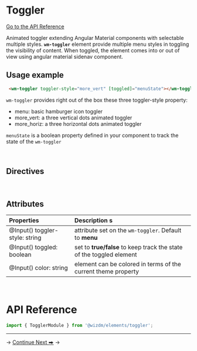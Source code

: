 <!-- toc: reference.json -->

# Toggler
[Go to the API Reference](#api-reference)

Animated toggler extending Angular Material components with selectable multiple styles.
**`wm-toggler`** element provide multiple menu styles in toggling the visibility of content. When toggled, the element comes into or out of view using angular material sidenav component.

## Usage example

```html
 <wm-toggler toggler-style="more_vert" [toggled]="menuState"></wm-toggler>
```

  `wm-toggler` provides right out of the box these three toggler-style property:

- menu: basic hamburger icon toggler
- more_vert: a three vertical dots animated toggler
- more_horiz: a three horizontal dots animated toggler

`menuState` is a boolean property defined in your component to track the state of the `wm-toggler`

&nbsp;

## Directives
&nbsp;

## Attributes 

| **Properties**                 | **Description**                                                s      |
| :----------------------------- | :------------------------------------------------------------------- |
| @Input() toggler-style: string | attribute set on the  `wm-toggler`. Default to **menu**              |
| @Input() toggled: boolean      | set to **true/false** to keep track the state of the toggled element |
| @Input() color: string         | element can be colored in terms of the current theme property        |
  
&nbsp;  

# API Reference
```typescript
import { TogglerModule } from '@wizdm/elements/toggler';

```
---

->
[Continue Next ⮕](docs/toc?go=next) 
->  
